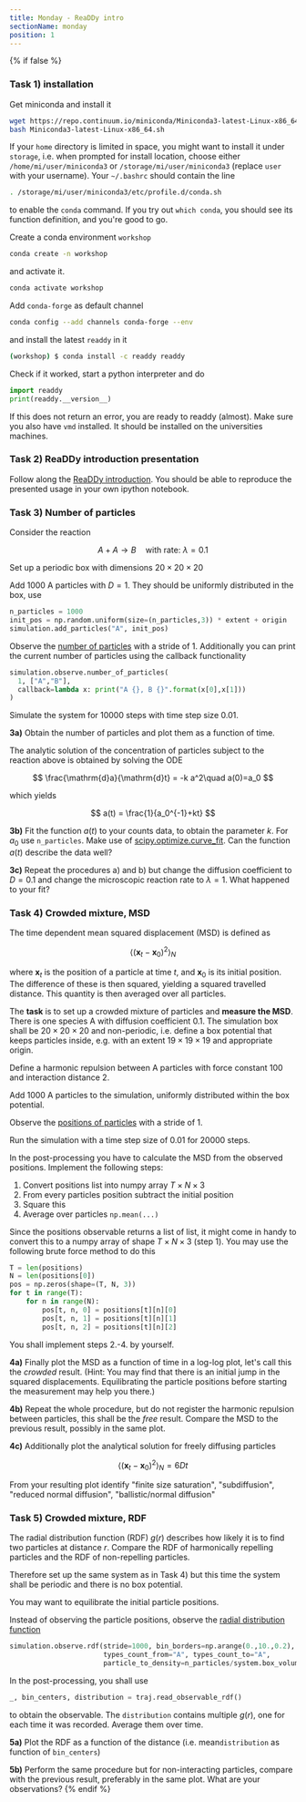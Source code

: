 ```yaml
---
title: Monday - ReaDDy intro
sectionName: monday
position: 1
---
```

{% if false %}
### Task 1) installation
Get miniconda and install it
```bash
wget https://repo.continuum.io/miniconda/Miniconda3-latest-Linux-x86_64.sh
bash Miniconda3-latest-Linux-x86_64.sh
```
If your `home` directory is limited in space, you might want to install it under `storage`, i.e. when prompted for install location, choose either `/home/mi/user/miniconda3` or `/storage/mi/user/miniconda3` (replace `user` with your username). Your `~/.bashrc` should contain the line
```bash
. /storage/mi/user/miniconda3/etc/profile.d/conda.sh
```
to enable the `conda` command. If you try out `which conda`, you should see its function definition, and you're good to go.

Create a conda environment `workshop`
```bash
conda create -n workshop
```
and activate it.
```bash
conda activate workshop
```
Add `conda-forge` as default channel
```bash
conda config --add channels conda-forge --env
```
and install the latest `readdy` in it
```bash
(workshop) $ conda install -c readdy readdy
```
Check if it worked, start a python interpreter and do
```python
import readdy
print(readdy.__version__)
```
If this does not return an error, you are ready to readdy (almost).
Make sure you also have `vmd` installed. It should be installed on the universities machines.

### Task 2) ReaDDy introduction presentation
Follow along the [ReaDDy introduction](https://github.com/chrisfroe/readdy-workshop-2018-session-notebooks/blob/master/1_monday/intro.ipynb). You should be able to reproduce the presented usage in your own ipython notebook.

### Task 3) Number of particles
Consider the reaction

$$
A + A\to B\quad\text{with rate: }\lambda=0.1
$$

Set up a periodic box with dimensions $20\times20\times20$

Add 1000 A particles with $D=1$. They should be uniformly distributed in the box, use
```python
n_particles = 1000
init_pos = np.random.uniform(size=(n_particles,3)) * extent + origin
simulation.add_particles("A", init_pos)
```

Observe the [number of particles](https://readdy.github.io/simulation.html#number-of-particles) with a stride of 1. Additionally you can print the current number of particles using the callback functionality
```python
simulation.observe.number_of_particles(
  1, ["A","B"],
  callback=lambda x: print("A {}, B {}".format(x[0],x[1]))
)
```

Simulate the system for 10000 steps with time step size 0.01.

__3a)__ Obtain the number of particles and plot them as a function of time.

The analytic solution of the concentration of particles subject to the reaction above is obtained by solving the ODE

$$
\frac{\mathrm{d}a}{\mathrm{d}t} = -k a^2\quad a(0)=a_0
$$

which yields

$$
a(t) = \frac{1}{a_0^{-1}+kt}
$$

__3b)__ Fit the function $a(t)$ to your counts data, to obtain the parameter $k$. For $a_0$ use `n_particles`. Make use of [scipy.optimize.curve_fit](https://docs.scipy.org/doc/scipy/reference/generated/scipy.optimize.curve_fit.html). Can the function $a(t)$ describe the data well?

__3c)__ Repeat the procedures a) and b) but change the diffusion coefficient to $D=0.1$ and change the microscopic reaction rate to $\lambda=1$. What happened to your fit?

### Task 4) Crowded mixture, MSD
The time dependent mean squared displacement (MSD) is defined as

$$
\langle(\mathbf{x}_t-\mathbf{x}_0)^2\rangle_N
$$

where $\mathbf{x}_t$ is the position of a particle at time $t$, and  $\mathbf{x}_0$ is its initial position. The difference of these is then squared, yielding a squared travelled distance. This quantity is then averaged over all particles.

The __task__ is to set up a crowded mixture of particles and __measure the MSD__. There is one species A with diffusion coefficient 0.1. The simulation box shall be $20\times20\times20$ and non-periodic, i.e. define a box potential that keeps particles inside, e.g. with an extent $19\times19\times19$ and appropriate origin.

Define a harmonic repulsion between A particles with force constant 100 and interaction distance 2.

Add 1000 A particles to the simulation, uniformly distributed within the box potential. 

Observe the [positions of particles](https://readdy.github.io/simulation.html#particle-positions) with a stride of 1.

Run the simulation with a time step size of 0.01 for 20000 steps.

In the post-processing you have to calculate the MSD from the observed positions. Implement the following steps:
 1. Convert positions list into numpy array  $T\times N\times3$
 2. From every particles position subtract the initial position
 3. Square this
 4. Average over particles `np.mean(...)`

Since the positions observable returns a list of list, it might come in handy to convert this to a numpy array of shape $T\times N\times3$ (step 1). You may use the following brute force method to do this
```python
T = len(positions)
N = len(positions[0])
pos = np.zeros(shape=(T, N, 3))
for t in range(T):
    for n in range(N):
        pos[t, n, 0] = positions[t][n][0]
        pos[t, n, 1] = positions[t][n][1]
        pos[t, n, 2] = positions[t][n][2]
```

You shall implement steps 2.-4. by yourself.

__4a)__ Finally plot the MSD as a function of time in a log-log plot, let's call this the _crowded_ result. (Hint: You may find that there is an initial jump in the squared displacements. Equilibrating the particle positions before starting the measurement may help you there.)

__4b)__ Repeat the whole procedure, but do not register the harmonic repulsion between particles, this shall be the _free_ result. Compare the MSD to the previous result, possibly in the same plot.

__4c)__ Additionally plot the analytical solution for freely diffusing particles

$$
\langle(\mathbf{x}_t-\mathbf{x}_0)^2\rangle_N = 6 D t
$$

From your resulting plot identify "finite size saturation", "subdiffusion", "reduced normal diffusion", "ballistic/normal diffusion"

### Task 5) Crowded mixture, RDF
The radial distribution function (RDF) $g(r)$ describes how likely it is to find two particles at distance $r$. Compare the  RDF of harmonically repelling particles and the RDF of non-repelling particles.

Therefore set up the same system as in Task 4) but this time the system shall be periodic and there is no box potential.

You may want to equilibrate the initial particle positions.

Instead of observing the particle positions, observe the [radial distribution function](https://readdy.github.io/simulation.html#radial-distribution-function)
```python
simulation.observe.rdf(stride=1000, bin_borders=np.arange(0.,10.,0.2),
                       types_count_from="A", types_count_to="A",
                       particle_to_density=n_particles/system.box_volume)
```
In the post-processing, you shall use
```python
_, bin_centers, distribution = traj.read_observable_rdf()
```
to obtain the observable. The `distribution` contains multiple $g(r)$, one for each time it was recorded. Average them over time.

__5a)__ Plot the RDF as a function of the distance (i.e. mean`distribution` as function of `bin_centers`)

__5b)__ Perform the same procedure but for non-interacting particles, compare with the previous result, preferably in the same plot. What are your observations?
{% endif %}
